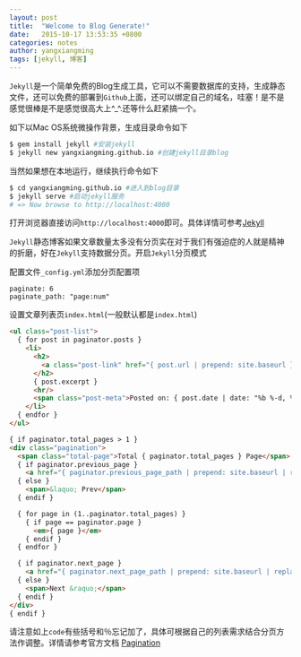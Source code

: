 ```yaml
---
layout: post
title:  "Welcome to Blog Generate!"
date:   2015-10-17 13:53:35 +0800
categories: notes
author: yangxiangming
tags: [jekyll, 博客]
---
```

`Jekyll`是一个简单免费的Blog生成工具，它可以不需要数据库的支持，生成静态文件，还可以免费的部署到`Github`上面，还可以绑定自己的域名，哇塞！是不是感觉很棒是不是感觉很高大上^_^.还等什么赶紧搞一个。
<!-- more -->
如下以Mac OS系统微操作背景，生成目录命令如下

```bash
$ gem install jekyll #安装jekyll
$ jekyll new yangxiangming.github.io #创建jekyll目录blog
```

当然如果想在本地运行，继续执行命令如下

```bash
$ cd yangxiangming.github.io #进入到blog目录
$ jekyll serve #启动jekyll服务
# => Now browse to http://localhost:4000
```
打开浏览器直接访问`http://localhost:4000`即可。具体详情可参考[Jekyll](http://jekyllrb.com/docs/home)

`Jekyll`静态博客如果文章数量太多没有分页实在对于我们有强迫症的人就是精神的折磨，好在`Jekyll`支持数据分页。开启`Jekyll`分页模式

配置文件`_config.yml`添加分页配置项

```config
paginate: 6
paginate_path: "page:num"
```

设置文章列表页`index.html`(一般默认都是`index.html`)

```html
<ul class="post-list">
  { for post in paginator.posts }
    <li>
      <h2>
        <a class="post-link" href="{ post.url | prepend: site.baseurl }">{ post.title }</a>
      </h2>
      { post.excerpt }
      <hr/>
      <span class="post-meta">Posted on: { post.date | date: "%b %-d, %Y" } ｜ Author: { post.author }</span>
    </li>
  { endfor }
</ul>

{ if paginator.total_pages > 1 }
<div class="pagination">
  <span class="total-page">Total { paginator.total_pages } Page</span> |
  { if paginator.previous_page }
    <a href="{ paginator.previous_page_path | prepend: site.baseurl | replace: '//', '/' }">&laquo; Prev</a>
  { else }
    <span>&laquo; Prev</span>
  { endif }

  { for page in (1..paginator.total_pages) }
    { if page == paginator.page }
      <em>{ page }</em>
    { endif }
  { endfor }

  { if paginator.next_page }
    <a href="{ paginator.next_page_path | prepend: site.baseurl | replace: '//', '/' }">Next &raquo;</a>
  { else }
    <span>Next &raquo;</span>
  { endif }
</div>
{ endif }
```
请注意如上`code`有些括号和％忘记加了，具体可根据自己的列表需求结合分页方法作调整。详情请参考官方文档 [Pagination](https://jekyllrb.com/docs/pagination/)
